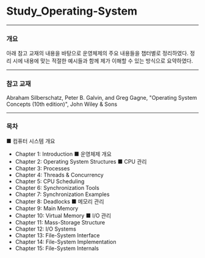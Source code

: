 # Study_Operating-System

---

### 개요
아래 참고 교재의 내용을 바탕으로 운영체제의 주요 내용들을 챕터별로 정리하였다. 정리 시에 내용에 맞는 적절한 예시들과 함께 제가 이해할 수 있는 방식으로 요약하였다.

---

### 참고 교재
Abraham Silberschatz, Peter B. Galvin, and Greg Gagne, "Operating System Concepts (10th edition)", John Wiley & Sons

---

### 목차
■ 컴퓨터 시스템 개요
  - Chapter 1: Introduction
■ 운영체제 개요
  - Chapter 2: Operating System Structures
■ CPU 관리 
  - Chapter 3: Processes 
  - Chapter 4: Threads & Concurrency 
  - Chapter 5: CPU Scheduling 
  - Chapter 6: Synchronization Tools 
  - Chapter 7: Synchronization Examples 
  - Chapter 8: Deadlocks 
■ 메모리 관리 
  - Chapter 9: Main Memory 
  - Chapter 10: Virtual Memory 
■ I/O 관리 
  - Chapter 11: Mass-Storage Structure 
  - Chapter 12: I/O Systems 
  - Chapter 13: File-System Interface 
  - Chapter 14: File-System Implementation 
  - Chapter 15: File-System Internals
